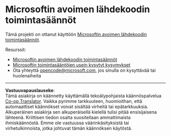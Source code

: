<!--
CO_OP_TRANSLATOR_METADATA:
{
  "original_hash": "c06b12caf3c901eb3156e3dd5b0aea56",
  "translation_date": "2025-08-27T20:23:30+00:00",
  "source_file": "CODE_OF_CONDUCT.md",
  "language_code": "fi"
}
-->
# Microsoftin avoimen lähdekoodin toimintasäännöt

Tämä projekti on ottanut käyttöön [Microsoftin avoimen lähdekoodin toimintasäännöt](https://opensource.microsoft.com/codeofconduct/).

Resurssit:

- [Microsoftin avoimen lähdekoodin toimintasäännöt](https://opensource.microsoft.com/codeofconduct/)
- [Microsoftin toimintasääntöjen usein kysytyt kysymykset](https://opensource.microsoft.com/codeofconduct/faq/)
- Ota yhteyttä [opencode@microsoft.com](mailto:opencode@microsoft.com), jos sinulla on kysyttävää tai huolenaiheita

---

**Vastuuvapauslauseke**:  
Tämä asiakirja on käännetty käyttämällä tekoälypohjaista käännöspalvelua [Co-op Translator](https://github.com/Azure/co-op-translator). Vaikka pyrimme tarkkuuteen, huomioithan, että automaattiset käännökset voivat sisältää virheitä tai epätarkkuuksia. Alkuperäinen asiakirja sen alkuperäisellä kielellä tulisi pitää ensisijaisena lähteenä. Kriittisen tiedon osalta suositellaan ammattimaista ihmiskäännöstä. Emme ole vastuussa väärinkäsityksistä tai virhetulkinnoista, jotka johtuvat tämän käännöksen käytöstä.